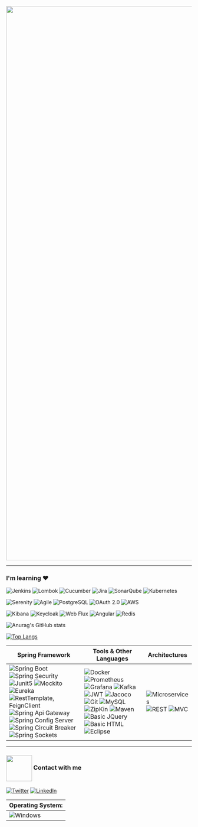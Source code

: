 <img align="center" width="1500" src="https://thumbs.gfycat.com/TartThreadbareChinchilla-size_restricted.gif" />

----------------------

### I'm learning ♥  

![Jenkins](https://img.shields.io/badge/Jenkins-white?style=for-the-badge&logo=Jenkins&logoColor=black)
![Lombok](https://img.shields.io/badge/Lombok-red?style=for-the-badge)
![Cucumber](https://img.shields.io/badge/Cucumber-23D96C?style=for-the-badge&logo=Cucumber&logoColor=black)
![Jira](https://img.shields.io/badge/Jira-white?style=for-the-badge&logo=Jira&logoColor=0052CC)
![SonarQube](https://img.shields.io/badge/sonarqube-4E9BCD?style=for-the-badge&logo=sonarqube&logoColor=white)
![Kubernetes](https://img.shields.io/badge/Kubernetes-white?style=for-the-badge&logo=Kubernetes&logoColor=blue) 

![Serenity](https://img.shields.io/badge/Serenity%20BDD-black?style=for-the-badge)
![Agile](https://img.shields.io/badge/Agile%20Architecture-white?style=for-the-badge) 
![PostgreSQL](https://img.shields.io/badge/PostgreSQL-6284A7?style=for-the-badge&logo=postgresql&logoColor=white) 
![OAuth 2.0](https://img.shields.io/badge/OAuth%202.0-black?style=for-the-badge) 
![AWS](https://img.shields.io/badge/AWS-black?style=for-the-badge&logo=Amazon%20AWS&logoColor=yellow) 

![Kibana](https://img.shields.io/badge/Kibana-4DB694?style=for-the-badge&logo=Kibana&logoColor=F76FB1) 
![Keycloak](https://img.shields.io/badge/Keycloak-black?style=for-the-badge&logo=Springsecurity&logoColor=blue) 
![Web Flux](https://img.shields.io/badge/WebFlux-6DB33F?style=for-the-badge&logo=Spring&logoColor=black) 
![Angular](https://img.shields.io/badge/Angular-white?style=for-the-badge&logo=Angular&logoColor=DC2B00) 
![Redis](https://img.shields.io/badge/Redis-black?style=for-the-badge&logo=redis&logoColor=D5540F) 


![Anurag's GitHub stats](https://github-readme-stats.vercel.app/api?username=CsarNarciso&hide=reviews,discussions_started,discussions_answered,prs_merged,prs_merged_percentage&show_icons=true&theme=midnight-purple)

[![Top Langs](https://github-readme-stats.vercel.app/api/top-langs/?username=CsarNarciso&layout=pie&theme=maroongold)](https://github.com/anuraghazra/github-readme-stats)


| Spring Framework | Tools & Other Languages | Architectures | 
|-|-|-|
| ![Spring Boot](https://img.shields.io/badge/Spring%20Boot-6DB33F?logo=Spring%20Boot&logoColor=black&style=for-the-badge) ![Spring Security](https://img.shields.io/badge/Spring%20Security-black?logo=Spring%20Security&logoColor=6DB33F&style=for-the-badge) ![Junit5](https://img.shields.io/badge/Junit-white?style=for-the-badge&logo=Junit5&logoColor=6DB33F) ![Mockito](https://img.shields.io/badge/Mockito-97979A?style=for-the-badge&logo=Spring&logoColor=499848) ![Eureka](https://img.shields.io/badge/Eureka-6DB33F?style=for-the-badge&logo=Spring&logoColor=black) ![RestTemplate, FeignClient](https://img.shields.io/badge/RestTemplate,%20FeignClient%20-white?style=for-the-badge&logo=Spring&logoColor=6DB33F) ![Spring Api Gateway](https://img.shields.io/badge/Api%20Gateway-6DB33F?style=for-the-badge&logo=Spring&logoColor=black) ![Spring Config Server](https://img.shields.io/badge/Config%20Server-6DB33F?style=for-the-badge&logo=Spring&logoColor=black) ![Spring Circuit Breaker](https://img.shields.io/badge/Circuit%20Breaker-6DB33F?style=for-the-badge&logo=Spring&logoColor=black) ![Spring Sockets](https://img.shields.io/badge/Sockets-black?logo=Spring%20Boot&logoColor=6DB33F&style=for-the-badge) | ![Docker](https://img.shields.io/badge/Docker-white?style=for-the-badge&logo=docker&logoColor=4DB1E0) ![Prometheus](https://img.shields.io/badge/Prometheus-white?style=for-the-badge&logo=Prometheus&logoColor=orange) ![Grafana](https://img.shields.io/badge/Grafana-white?style=for-the-badge&logo=Grafana&logoColor=orange) ![Kafka](https://img.shields.io/badge/Apache%20Kafka-white?style=for-the-badge&logo=Apache%20Kafka&logoColor=black) ![JWT](https://img.shields.io/badge/JWT-black?style=for-the-badge&logo=JSON%20Web%20Tokens&logoColor=FD3456) ![Jacoco](https://img.shields.io/badge/Jacoco-white?style=for-the-badge&logo=Jacoco&logoColor=red) ![Git](http://img.shields.io/badge/Git-F1502F?style=for-the-badge&logo=Git&logoColor=white) ![MySQL](https://img.shields.io/badge/MySQL-4479A1?style=for-the-badge&logo=mysql&logoColor=white) ![ZipKin](https://img.shields.io/badge/ZipKin-black?style=for-the-badge) ![Maven](https://img.shields.io/badge/Maven-white?style=for-the-badge&logo=apachemaven&logoColor=C71A36) ![Basic JQuery](https://img.shields.io/badge/Basic%20JQuery-white?logo=JQuery&logoColor=0769AD&style=for-the-badge) ![Basic HTML](https://img.shields.io/badge/Basic%20HTML-E34F26?logo=HTML5&logoColor=white&style=for-the-badge) ![Eclipse](https://img.shields.io/badge/Eclipse%20IDE-2C2255?logo=Eclipse-IDE&logoColor=orange&style=for-the-badge) | ![Microservices](https://img.shields.io/badge/Microservices-00B9FF?style=for-the-badge) ![REST](https://img.shields.io/badge/Rest%20Api-black?style=for-the-badge) ![MVC](https://img.shields.io/badge/MVC-FF0000?style=for-the-badge) | 



----------------------

### <img align="center" width="70" src="https://i.pinimg.com/originals/0d/c9/68/0dc968448592a7d533096b74c263cc40.gif" /> Contact with me

<a href="https://mail.google.com/mail/u/0/?fs=1&tf=cm&source=mailto&to=cesarpazol1029@gmail.com" target="_blank"><img alt="Twitter" src="https://img.shields.io/badge/Gmail-D14836?style=for-the-badge&logo=gmail&logoColor=white" /></a>
<a href="https://www.linkedin.com/in/cesar-pozol-narciso-b48727180/" target="_blank"><img alt="LinkedIn" src="https://img.shields.io/badge/linkedin-%230077B5.svg?&style=for-the-badge&logo=linkedin&logoColor=white" /></a>

| Operating System: | 
|-| 
| ![Windows](https://img.shields.io/badge/Windows-0078D6?style=for-the-badge&logo=windows&logoColor=3D03A7) |
